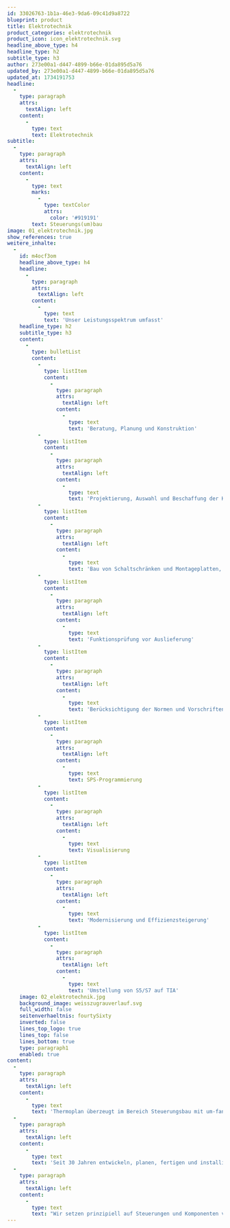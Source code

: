 ```yaml
---
id: 33026763-1b1a-46e3-9da6-09c41d9a8722
blueprint: product
title: Elektrotechnik
product_categories: elektrotechnik
product_icon: icon_elektrotechnik.svg
headline_above_type: h4
headline_type: h2
subtitle_type: h3
author: 273e00a1-d447-4899-b66e-01da895d5a76
updated_by: 273e00a1-d447-4899-b66e-01da895d5a76
updated_at: 1734191753
headline:
  -
    type: paragraph
    attrs:
      textAlign: left
    content:
      -
        type: text
        text: Elektrotechnik
subtitle:
  -
    type: paragraph
    attrs:
      textAlign: left
    content:
      -
        type: text
        marks:
          -
            type: textColor
            attrs:
              color: '#919191'
        text: Steuerungs(um)bau
image: 01_elektrotechnik.jpg
show_references: true
weitere_inhalte:
  -
    id: m4ocf3om
    headline_above_type: h4
    headline:
      -
        type: paragraph
        attrs:
          textAlign: left
        content:
          -
            type: text
            text: 'Unser Leistungsspektrum umfasst'
    headline_type: h2
    subtitle_type: h3
    content:
      -
        type: bulletList
        content:
          -
            type: listItem
            content:
              -
                type: paragraph
                attrs:
                  textAlign: left
                content:
                  -
                    type: text
                    text: 'Beratung, Planung und Konstruktion'
          -
            type: listItem
            content:
              -
                type: paragraph
                attrs:
                  textAlign: left
                content:
                  -
                    type: text
                    text: 'Projektierung, Auswahl und Beschaffung der Komponenten'
          -
            type: listItem
            content:
              -
                type: paragraph
                attrs:
                  textAlign: left
                content:
                  -
                    type: text
                    text: 'Bau von Schaltschränken und Montageplatten, sowie die Implementierung und Verdrahtung der Komponenten'
          -
            type: listItem
            content:
              -
                type: paragraph
                attrs:
                  textAlign: left
                content:
                  -
                    type: text
                    text: 'Funktionsprüfung vor Auslieferung'
          -
            type: listItem
            content:
              -
                type: paragraph
                attrs:
                  textAlign: left
                content:
                  -
                    type: text
                    text: 'Berücksichtigung der Normen und Vorschriften'
          -
            type: listItem
            content:
              -
                type: paragraph
                attrs:
                  textAlign: left
                content:
                  -
                    type: text
                    text: SPS-Programmierung
          -
            type: listItem
            content:
              -
                type: paragraph
                attrs:
                  textAlign: left
                content:
                  -
                    type: text
                    text: Visualisierung
          -
            type: listItem
            content:
              -
                type: paragraph
                attrs:
                  textAlign: left
                content:
                  -
                    type: text
                    text: 'Modernisierung und Effizienzsteigerung'
          -
            type: listItem
            content:
              -
                type: paragraph
                attrs:
                  textAlign: left
                content:
                  -
                    type: text
                    text: 'Umstellung von S5/S7 auf TIA'
    image: 02_elektrotechnik.jpg
    background_image: weisszugrauverlauf.svg
    full_width: false
    seitenverhaeltnis: fourtySixty
    inverted: false
    lines_top_logo: true
    lines_top: false
    lines_bottom: true
    type: paragraph1
    enabled: true
content:
  -
    type: paragraph
    attrs:
      textAlign: left
    content:
      -
        type: text
        text: 'Thermoplan überzeugt im Bereich Steuerungsbau mit um-fangreichen technischem Know-how und einer breiten Palette an Komponenten und stellt damit sicher, die Arbeitsprozess- und Anlagensteuerung gemäß den Kundenanforderungen zu realisieren.'
  -
    type: paragraph
    attrs:
      textAlign: left
    content:
      -
        type: text
        text: 'Seit 30 Jahren entwickeln, planen, fertigen und installieren wir elektronische Steuerungen für verschiedene Branchen und Prozesse, unabhängig von der Aufgabenstellung.'
  -
    type: paragraph
    attrs:
      textAlign: left
    content:
      -
        type: text
        text: "Wir setzen prinzipiell auf Steuerungen und Komponenten von Siemens, verfügen aber auch über umfangreiche\_\_Erfahrungen mit Anbietern wie Omron, Mitsubishi und Allen Bradley."
---
```

